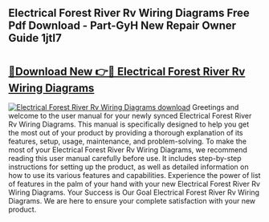 ## Electrical Forest River Rv Wiring Diagrams Free Pdf Download - Part-GyH New Repair Owner Guide 1jtI7

# <h2><a href="http://dfnspr.blite.top/?on=Electrical+Forest+River+Rv+Wiring+Diagrams">🔗Download New 👉🔴 Electrical Forest River Rv Wiring Diagrams</a></h2>

[![Electrical Forest River Rv Wiring Diagrams download](https://i.imgur.com/lujVjoI.png)](http://dfnspr.blite.top/?on=Electrical+Forest+River+Rv+Wiring+Diagrams)
Greetings and welcome to the user manual for your newly synced Electrical Forest River Rv Wiring Diagrams. This manual is specifically designed to help you get the most out of your product by providing a thorough explanation of its features, setup, usage, maintenance, and problem-solving. To make the most of your Electrical Forest River Rv Wiring Diagrams, we recommend reading this user manual carefully before use. It includes step-by-step instructions for setting up the product, as well as detailed information on how to use its various features and capabilities. Experience the power of list of features in the palm of your hand with your new Electrical Forest River Rv Wiring Diagrams. Your Success is Our Goal Electrical Forest River Rv Wiring Diagrams. We are here to ensure your complete satisfaction with your new product.
